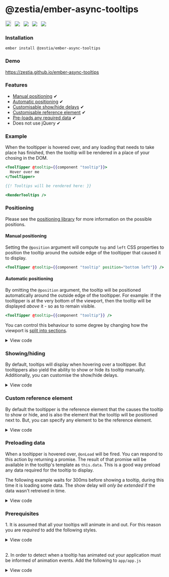 # @zestia/ember-async-tooltips

<a href="https://badge.fury.io/js/%40zestia%2Fember-async-tooltips"><img src="https://badge.fury.io/js/%40zestia%2Fember-async-tooltips.svg" alt="npm version" height="18"></a> &nbsp; <a href="http://travis-ci.org/zestia/ember-async-tooltips"><img src="https://travis-ci.org/zestia/ember-async-tooltips.svg?branch=master"></a> &nbsp; <a href="https://david-dm.org/zestia/ember-async-tooltips#badge-embed"><img src="https://david-dm.org/zestia/ember-async-tooltips.svg"></a> &nbsp; <a href="https://david-dm.org/zestia/ember-async-tooltips#dev-badge-embed"><img src="https://david-dm.org/zestia/ember-async-tooltips/dev-status.svg"></a> &nbsp; <a href="https://emberobserver.com/addons/@zestia/ember-async-tooltips"><img src="https://emberobserver.com/badges/-zestia-ember-async-tooltips.svg"></a>

### Installation

```
ember install @zestia/ember-async-tooltips
```

### Demo

https://zestia.github.io/ember-async-tooltips

### Features

- [Manual positioning](#manual-positioning) ✔︎
- [Automatic positioning](#automatic-positioning) ✔︎
- [Customisable show/hide delays](#showinghiding) ✔︎
- [Customisable reference element](#custom-reference-element) ✔︎
- [Pre-loads any required data]() ✔︎
- Does not use jQuery ✔︎

### Example

When the tooltipper is hovered over, and any loading that needs to take place has finished, then the tooltip will be rendered in a place of your chosing in the DOM.

```handlebars
<ToolTipper @tooltip={{component "tooltip"}}>
  Hover over me
</ToolTipper>

{{! Tooltips will be rendered here: }}

<RenderTooltips />
```

### Positioning

Please see the [positioning library](https://github.com/zestia/position-utils#zestiaposition-utils) for more information on the possible positions.

#### Manual positioning

Setting the `@position` argument will compute `top` and `left` CSS properties to position the tooltip around the outside edge of the tooltipper that caused it to display.

```handlebars
<ToolTipper @tooltip={{component "tooltip" position="bottom left"}} />
```

#### Automatic positioning

By omitting the `@position` argument, the tooltip will be positioned automatically around the outside edge of the tooltipper. For example: If the tooltipper is at the very bottom of the viewport, then the tooltip will be displayed _above_ it - so as to remain visible.

```handlebars
<ToolTipper @tooltip={{component "tooltip"}} />
```

You can control this behaviour to some degree by changing how the viewport is [split into sections](https://github.com/zestia/position-utils#zestiaposition-utils).

<details>
  <summary>View code</summary>

#### Example 1

```javascript
// my-tooltip.js
import ToolTipComponent from '@zestia/ember-async-tooltips/components/tool-tip';

export default ToolTipComponent.extend({
  classNames: ['my-tooltip'],
  columns: 3,
  rows: 2
});
```

#### Example 2

```handlebars
<ToolTipper @tooltip={{component "tooltip" rows=5 columns=5}} />
```

</details>

### Showing/hiding

By default, tooltips will display when hovering over a tooltipper. But tooltippers also yield the ability to show or hide its tooltip manually.
Additionally, you can customise the show/hide delays.

<details>
  <summary>View code</summary>

#### Example 1

```handlebars
<ToolTipper @tooltip={{component "tooltip"}} @mouseEvents={{false}} as |tooltipper|>
  <button onclick={{action tooltipper.hideTooltip}}>Hide</button>
  <button onclick={{action tooltipper.showTooltip}}>Show</button>
  <button onclick={{action tooltipper.toggleTooltip}}>Toggle</button>
</ToolTipper>
```

#### Example 2

```handlebars
<ToolTipper
  @tooltip={{component "tooltip"}}
  @showDelay={{500}}
  @hideDelay={{0}} />
```

</details>

### Custom reference element

By default the tooltipper is the reference element that the causes the tooltip to show or hide, and is also the element that the tooltip will be positioned next to. But, you can specify any element to be the reference element.

<details>
  <summary>View code</summary>

#### Example 1

```javascript
// custom-tooltipper.js
import ToolTipperComponent from '@zestia/ember-async-tooltips/components/tool-tipper';
import computed from '@ember/computed';

export default ToolTipperComponent.extend({
  classNames: ['custom-tooltipper'],

  referenceElement: computed(function() {
    // Show the tooltip when hovering over the table row, rather than the tooltipper itself.
    return this.element.parentNode.parentNode;
  })
});
```

```handlebars
<table>
  <tr>
    <td>
      {{! The tooltip will display when hovering over the table row }}
      <CustomToolTipper @tooltip={{component "custom-tooltip"}} />
    </td>
  </tr>
</table>
```

#### Example 2

```handlebars
{{! parent-component/template.hbs }}
<ToolTipper
  @referenceElement={{this.element}}
  @tooltip={{component "tooltip"}} />
```

</details>

### Preloading data

When a tooltipper is hovered over, `@onLoad` will be fired. You can respond to this action by returning a promise. The result of that promise will be available in the tooltip's template as `this.data`. This is a good way preload any data required for the tooltip to display.

The following example waits for 300ms before showing a tooltip, during this time it is loading some data. The show delay will _only be extended_ if the data wasn't retreived in time.

<details>
  <summary>View code</summary>

```javascript
// user-tooltipper.js
import ToolTipperComponent from '@zestia/ember-async-tooltips/components/tool-tipper';

export default ToolTipperComponent.extend({
  classNames: ['user-tooltipper'],
  showDelay: 300,
  hideDelay: 0
});
```

```handlebars
  {{! application.hbs }}
  <UserToolTipper @onLoad={{action "loadUser" "joe-bloggs"}} @tooltip={{component "user-tooltip"}}>
    Joe Bloggs
  </UserToolTipper>
```

```handlebars
  {{! user-tooltip.hbs }}
  Hello {{this.data.user.name}}
```

</details>

### Prerequisites

1\. It is assumed that all your tooltips will animate in and out. For this reason
you are _required_ to add the following styles.

<details>
  <summary>View code</summary>

```css
.your-tooltip.is-showing {
  animation: your-show-animation;
}

.your-tooltip.is-hiding {
  animation: your-hide-animation;
}
```

</details>

<br>

2\. In order to detect when a tooltip has animated out your application must be
informed of animation events. Add the following to `app/app.js`

<details>
  <summary>View code</summary>

```javascript
customEvents: {
  webkitAnimationEnd: 'animationEnd',
  msAnimationEnd: 'animationEnd',
  oAnimationEnd: 'animationEnd',
  animationend: 'animationEnd'
}
```

</details>
